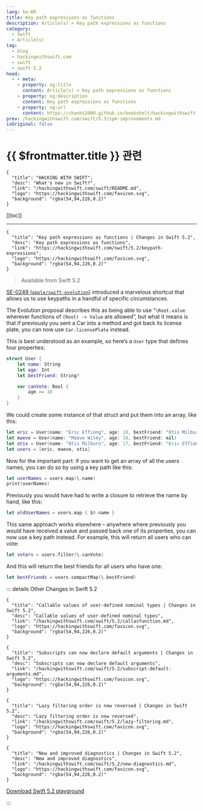 ```yaml
---
lang: ko-KR
title: Key path expressions as functions
description: Article(s) > Key path expressions as functions
category:
  - Swift
  - Article(s)
tag: 
  - blog
  - hackingwithswift.com
  - swift
  - swift-5.2
head:
  - - meta:
    - property: og:title
      content: Article(s) > Key path expressions as functions
    - property: og:description
      content: Key path expressions as functions
    - property: og:url
      content: https://chanhi2000.github.io/bookshelf/hackingwithswift.com/swift/5.2/keypath-expressions.html
prev: /hackingwithswift.com/swift/5.3/spm-improvements.md
isOriginal: false
---
```


# {{ $frontmatter.title }} 관련

```component VPCard
{
  "title": "HACKING WITH SWIFT",
  "desc": "What's new in Swift?",
  "link": "/hackingwithswift.com/swift/README.md",
  "logo": "https://hackingwithswift.com/favicon.svg",
  "background": "rgba(54,94,226,0.2)"
}
```

[[toc]]

---

```component VPCard
{
  "title": "Key path expressions as functions | Changes in Swift 5.2",
  "desc": "Key path expressions as functions",
  "link": "https://hackingwithswift.com/swift/5.2/keypath-expressions", 
  "logo": "https://hackingwithswift.com/favicon.svg",
  "background": "rgba(54,94,226,0.2)"
}
```

> Available from Swift 5.2

[SE-0249 (<FontIcon icon="iconfont icon-github"/>`apple/swift-evolution`)](https://github.com/apple/swift-evolution/blob/master/proposals/0249-key-path-literal-function-expressions.md) introduced a marvelous shortcut that allows us to use keypaths in a handful of specific circumstances.

The Evolution proposal describes this as being able to use “`\Root.value` wherever functions of `(Root) -> Value` are allowed”, but what it means is that if previously you sent a Car into a method and got back its license plate, you can now use `Car.licensePlate` instead.

This is best understood as an example, so here’s a `User` type that defines four properties:

```swift
struct User {
    let name: String
    let age: Int
    let bestFriend: String?

    var canVote: Bool {
        age >= 18
    }
}
```

We could create some instance of that struct and put them into an array, like this:

```swift
let eric = User(name: "Eric Effiong", age: 18, bestFriend: "Otis Milburn")
let maeve = User(name: "Maeve Wiley", age: 19, bestFriend: nil)
let otis = User(name: "Otis Milburn", age: 17, bestFriend: "Eric Effiong")
let users = [eric, maeve, otis]
```

Now for the important part: if you want to get an array of all the users names, you can do so by using a key path like this:

```swift
let userNames = users.map(\.name)
print(userNames)
```

Previously you would have had to write a closure to retrieve the name by hand, like this:

```swift
let oldUserNames = users.map { $0.name }
```

This same approach works elsewhere – anywhere where previously you would have received a value and passed back one of its properties, you can now use a key path instead. For example, this will return all users who can vote:

```swift
let voters = users.filter(\.canVote)
```

And this will return the best friends for all users who have one:

```swift
let bestFriends = users.compactMap(\.bestFriend)
```

::: details Other Changes in Swift 5.2
<!-- 
```component VPCard
{
  "title": "Key path expressions as functions | Changes in Swift 5.2",
  "desc": "Key path expressions as functions",
  "link": "/hackingwithswift.com/swift/5.2/keypath-expressions.md",
  "logo": "https://hackingwithswift.com/favicon.svg",
  "background": "rgba(54,94,226,0.2)"
}
```
-->
```component VPCard
{
  "title": "Callable values of user-defined nominal types | Changes in Swift 5.2",
  "desc": "Callable values of user-defined nominal types",
  "link": "/hackingwithswift.com/swift/5.2/callasfunction.md",
  "logo": "https://hackingwithswift.com/favicon.svg",
  "background": "rgba(54,94,226,0.2)"
}
```

```component VPCard
{
  "title": "Subscripts can now declare default arguments | Changes in Swift 5.2",
  "desc": "Subscripts can now declare default arguments",
  "link": "/hackingwithswift.com/swift/5.2/subscript-default-arguments.md",
  "logo": "https://hackingwithswift.com/favicon.svg",
  "background": "rgba(54,94,226,0.2)"
}
```

```component VPCard
{
  "title": "Lazy filtering order is now reversed | Changes in Swift 5.2",
  "desc": "Lazy filtering order is now reversed",
  "link": "/hackingwithswift.com/swift/5.2/lazy-filtering.md",
  "logo": "https://hackingwithswift.com/favicon.svg",
  "background": "rgba(54,94,226,0.2)"
}
```

```component VPCard
{
  "title": "New and improved diagnostics | Changes in Swift 5.2",
  "desc": "New and improved diagnostics",
  "link": "/hackingwithswift.com/swift/5.2/new-diagnostics.md",
  "logo": "https://hackingwithswift.com/favicon.svg",
  "background": "rgba(54,94,226,0.2)"
}
```

[<FontIcon icon="fas fa-file-zipper"/>Download Swift 5.2 playground](https://hackingwithswift.com/files/playgrounds/swift/playground-5-1-to-5-2.playground.zip)

:::

